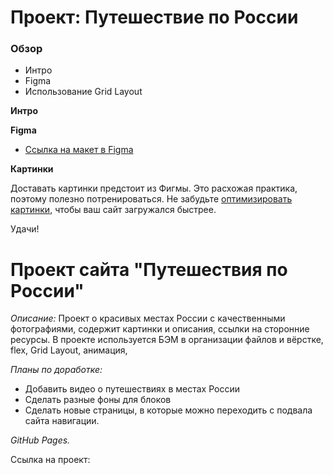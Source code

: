 # Проект: Путешествие по России

### Обзор

- Интро
- Figma
- Использование Grid Layout

**Интро**

**Figma**

- [Ссылка на макет в Figma](https://www.figma.com/file/5S2WSbEFL6awjVWJ0NWL8Q/Sprint-3_-Russia-_-desktop-mobile?node-id=28503%3A0)

**Картинки**

Доставать картинки предстоит из Фигмы. Это расхожая практика, поэтому полезно потренироваться.
Не забудьте [оптимизировать картинки](https://tinypng.com/), чтобы ваш сайт загружался быстрее.

Удачи!

# **Проект сайта "Путешествия по России"**

_Описание:_
Проект о красивых местах России с качественными фотографиями, содержит картинки и описания, ссылки на сторонние ресурсы. В проекте используется БЭМ в организации файлов и вёрстке, flex, Grid Layout, анимация,

_Планы по доработке:_

- Добавить видео о путешествиях в местах России
- Сделать разные фоны для блоков
- Сделать новые страницы, в которые можно переходить с подвала сайта навигации.

_GitHub Pages._

Ссылка на проект:
